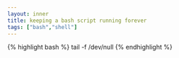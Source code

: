```yaml
---
layout: inner
title: keeping a bash script running forever
tags: ["bash","shell"]
---
```

{% highlight bash %}
tail -f /dev/null
{% endhighlight %}
